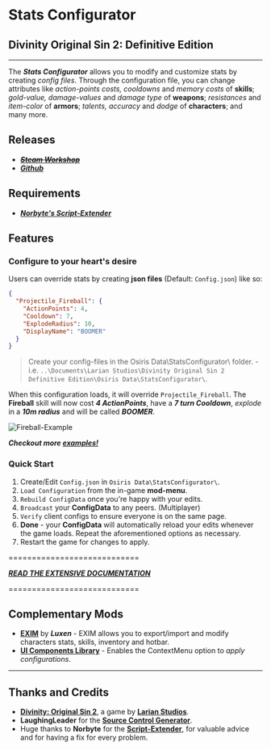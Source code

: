 # **Stats Configurator**

## Divinity Original Sin 2: Definitive Edition

---

The **_Stats Configurator_** allows you to modify and customize stats by creating _config files_. Through the configuration file, you can change attributes like _action-points costs, cooldowns_ and _memory costs_ of **skills**; _gold-value, damage-values_ and _damage type_ of **weapons**; _resistances_ and _item-color_ of **armors**; _talents, accuracy_ and _dodge_ of **characters**; and many more.

## Releases

- ~~**_[Steam Workshop](#SteamWorkshop)_**~~
- **_[Github](https://github.com/Shresht7/Stats-Configurator/releases)_**

## Requirements

- **_[Norbyte's Script-Extender](https://github.com/Norbyte/ositools)_**

## Features

### Configure to your heart's desire

Users can override stats by creating **json files** (Default: `Config.json`) like so:

```json
{
  "Projectile_Fireball": {
    "ActionPoints": 4,
    "Cooldown": 7,
    "ExplodeRadius": 10,
    "DisplayName": "BOOMER"
  }
}
```

> Create your config-files in the Osiris Data\StatsConfigurator\ folder. - i.e. `..\Documents\Larian Studios\Divinity Original Sin 2 Definitive Edition\Osiris Data\StatsConfigurator\`.

When this configuration loads, it will override `Projectile_Fireball`. The **Fireball** skill will now cost **_4 ActionPoints_**, have a **_7 turn Cooldown_**, _explode_ in a **_10m radius_** and will be called **_BOOMER_**.

![Fireball-Example](https://imgur.com/Vc3NkF8.png)

**_Checkout more [examples!](Documentation/Examples.md)_**

### Quick Start

1. Create/Edit `Config.json` in `Osiris Data\StatsConfigurator\`.
2. `Load Configuration` from the in-game **mod-menu**.
3. `Rebuild ConfigData` once you're happy with your edits.
4. `Broadcast` your **ConfigData** to any peers. (Multiplayer)
5. `Verify` client configs to ensure everyone is on the same page.
6. **Done** - your **ConfigData** will automatically reload your edits whenever the game loads. Repeat the aforementioned options as necessary.
7. Restart the game for changes to apply.

============================

**_[READ THE EXTENSIVE DOCUMENTATION](Documentation/Extensive-Documentation.md)_**

============================

## Complementary Mods

- [**EXIM**](https://steamcommunity.com/sharedfiles/filedetails/?id=2006677782) by **_Luxen_** - EXIM allows you to export/import and modify characters stats, skills, inventory and hotbar.
- [**UI Components Library**](https://steamcommunity.com/sharedfiles/filedetails/?id=2337228868) - Enables the ContextMenu option to _apply configurations_.

---

## Thanks and Credits

- **[Divinity: Original Sin 2](http://store.steampowered.com/app/435150/Divinity_Original_Sin_2/)**, a game by **[Larian Studios](http://larian.com/)**.
- **LaughingLeader** for the **[Source Control Generator](https://github.com/LaughingLeader/SourceControlGenerator)**.
- Huge thanks to **Norbyte** for the **[Script-Extender](https://github.com/Norbyte/ositools)**, for valuable advice and for having a fix for every problem.